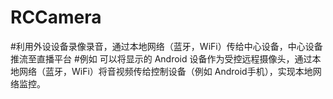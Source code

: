 # RCCamera
#利用外设设备录像录音，通过本地网络（蓝牙，WiFi）传给中心设备，中心设备推流至直播平台
#例如
可以将显示的 Android 设备作为受控远程摄像头，通过本地网络（蓝牙，WiFi）将音视频传给控制设备（例如 Android手机），实现本地网络监控。
